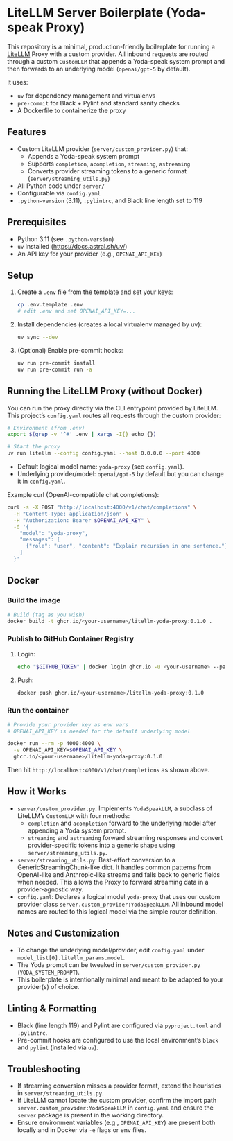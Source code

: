 # LiteLLM Server Boilerplate (Yoda-speak Proxy)

This repository is a minimal, production-friendly boilerplate for running a [LiteLLM](https://github.com/BerriAI/litellm) Proxy with a custom provider. All inbound requests are routed through a custom `CustomLLM` that appends a Yoda-speak system prompt and then forwards to an underlying model (`openai/gpt-5` by default).

It uses:
- `uv` for dependency management and virtualenvs
- `pre-commit` for Black + Pylint and standard sanity checks
- A Dockerfile to containerize the proxy

## Features
- Custom LiteLLM provider (`server/custom_provider.py`) that:
  - Appends a Yoda-speak system prompt
  - Supports `completion`, `acompletion`, `streaming`, `astreaming`
  - Converts provider streaming tokens to a generic format (`server/streaming_utils.py`)
- All Python code under `server/`
- Configurable via `config.yaml`
- `.python-version` (3.11), `.pylintrc`, and Black line length set to 119

## Prerequisites
- Python 3.11 (see `.python-version`)
- `uv` installed (https://docs.astral.sh/uv/)
- An API key for your provider (e.g., `OPENAI_API_KEY`)

## Setup
1. Create a `.env` file from the template and set your keys:
   ```bash
   cp .env.template .env
   # edit .env and set OPENAI_API_KEY=...
   ```

2. Install dependencies (creates a local virtualenv managed by uv):
   ```bash
   uv sync --dev
   ```

3. (Optional) Enable pre-commit hooks:
   ```bash
   uv run pre-commit install
   uv run pre-commit run -a
   ```

## Running the LiteLLM Proxy (without Docker)
You can run the proxy directly via the CLI entrypoint provided by LiteLLM. This project’s `config.yaml` routes all requests through the custom provider:

```bash
# Environment (from .env)
export $(grep -v '^#' .env | xargs -I{} echo {})

# Start the proxy
uv run litellm --config config.yaml --host 0.0.0.0 --port 4000
```

- Default logical model name: `yoda-proxy` (see `config.yaml`).
- Underlying provider/model: `openai/gpt-5` by default but you can change it in `config.yaml`.

Example curl (OpenAI-compatible chat completions):
```bash
curl -s -X POST "http://localhost:4000/v1/chat/completions" \
  -H "Content-Type: application/json" \
  -H "Authorization: Bearer $OPENAI_API_KEY" \
  -d '{
    "model": "yoda-proxy",
    "messages": [
      {"role": "user", "content": "Explain recursion in one sentence."}
    ]
  }'
```

## Docker
### Build the image
```bash
# Build (tag as you wish)
docker build -t ghcr.io/<your-username>/litellm-yoda-proxy:0.1.0 .
```

### Publish to GitHub Container Registry
1. Login:
   ```bash
   echo "$GITHUB_TOKEN" | docker login ghcr.io -u <your-username> --password-stdin
   ```
2. Push:
   ```bash
   docker push ghcr.io/<your-username>/litellm-yoda-proxy:0.1.0
   ```

### Run the container
```bash
# Provide your provider key as env vars
# OPENAI_API_KEY is needed for the default underlying model

docker run --rm -p 4000:4000 \
  -e OPENAI_API_KEY=$OPENAI_API_KEY \
  ghcr.io/<your-username>/litellm-yoda-proxy:0.1.0
```

Then hit `http://localhost:4000/v1/chat/completions` as shown above.

## How it Works
- `server/custom_provider.py`: Implements `YodaSpeakLLM`, a subclass of LiteLLM’s `CustomLLM` with four methods:
  - `completion` and `acompletion` forward to the underlying model after appending a Yoda system prompt.
  - `streaming` and `astreaming` forward streaming responses and convert provider-specific tokens into a generic shape using `server/streaming_utils.py`.
- `server/streaming_utils.py`: Best-effort conversion to a GenericStreamingChunk-like dict. It handles common patterns from OpenAI-like and Anthropic-like streams and falls back to generic fields when needed. This allows the Proxy to forward streaming data in a provider-agnostic way.
- `config.yaml`: Declares a logical model `yoda-proxy` that uses our custom provider class `server.custom_provider:YodaSpeakLLM`. All inbound model names are routed to this logical model via the simple router definition.

## Notes and Customization
- To change the underlying model/provider, edit `config.yaml` under `model_list[0].litellm_params.model`.
- The Yoda prompt can be tweaked in `server/custom_provider.py` (`YODA_SYSTEM_PROMPT`).
- This boilerplate is intentionally minimal and meant to be adapted to your provider(s) of choice.

## Linting & Formatting
- Black (line length 119) and Pylint are configured via `pyproject.toml` and `.pylintrc`.
- Pre-commit hooks are configured to use the local environment’s `black` and `pylint` (installed via `uv`).

## Troubleshooting
- If streaming conversion misses a provider format, extend the heuristics in `server/streaming_utils.py`.
- If LiteLLM cannot locate the custom provider, confirm the import path `server.custom_provider:YodaSpeakLLM` in `config.yaml` and ensure the `server` package is present in the working directory.
- Ensure environment variables (e.g., `OPENAI_API_KEY`) are present both locally and in Docker via `-e` flags or env files.

